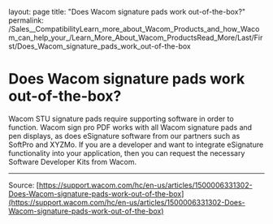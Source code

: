 layout: page
title: "Does Wacom signature pads work out-of-the-box?"
permalink: /Sales__CompatibilityLearn_more_about_Wacom_Products_and_how_Wacom_can_help_your_/Learn_More_About_Wacom_ProductsRead_More/Last/First/Does_Wacom_signature_pads_work_out-of-the-box

# Does Wacom signature pads work out-of-the-box?

Wacom STU signature pads require supporting software in order to function. Wacom sign pro PDF works with all Wacom signature pads and pen displays, as does eSignature software from our partners such as SoftPro and XYZMo. If you are a developer and want to integrate eSignature functionality into your application, then you can request the necessary Software Developer Kits from Wacom.

---
Source: [https://support.wacom.com/hc/en-us/articles/1500006331302-Does-Wacom-signature-pads-work-out-of-the-box](https://support.wacom.com/hc/en-us/articles/1500006331302-Does-Wacom-signature-pads-work-out-of-the-box)
